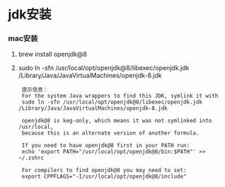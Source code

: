 # jdk安装

### mac安装

1. brew install openjdk@8
2. sudo ln -sfn /usr/local/opt/openjdk@8/libexec/openjdk.jdk /Library/Java/JavaVirtualMachines/openjdk-8.jdk

        提示信息：
        For the system Java wrappers to find this JDK, symlink it with
        sudo ln -sfn /usr/local/opt/openjdk@8/libexec/openjdk.jdk /Library/Java/JavaVirtualMachines/openjdk-8.jdk

        openjdk@8 is keg-only, which means it was not symlinked into /usr/local,
        because this is an alternate version of another formula.

        If you need to have openjdk@8 first in your PATH run:
        echo 'export PATH="/usr/local/opt/openjdk@8/bin:$PATH"' >> ~/.zshrc

        For compilers to find openjdk@8 you may need to set:
        export CPPFLAGS="-I/usr/local/opt/openjdk@8/include"

